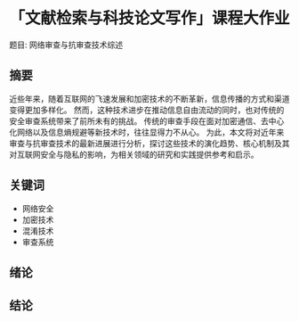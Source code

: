 # 「文献检索与科技论文写作」课程大作业

题目: 网络审查与抗审查技术综述

## 摘要

近些年来，随着互联网的飞速发展和加密技术的不断革新，信息传播的方式和渠道变得更加多样化。
然而，这种技术进步在推动信息自由流动的同时，也对传统的安全审查系统带来了前所未有的挑战。
传统的审查手段在面对加密通信、去中心化网络以及信息熵规避等新技术时，往往显得力不从心。
为此，本文将对近年来审查与抗审查技术的最新进展进行分析，探讨这些技术的演化趋势、核心机制及其对互联网安全与隐私的影响，为相关领域的研究和实践提供参考和启示。

## 关键词

- 网络安全
- 加密技术
- 混淆技术
- 审查系统

## 绪论



## 结论

[^1]: Wu M, Sippe J, Sivakumar D, et al. How the Great Firewall of China detects and blocks fully encrypted traffic[C]//32nd USENIX Security Symposium (USENIX Security 23). 2023: 2653-2670.
[^2]: Xue D, Kallitsis M, Houmansadr A, et al. Fingerprinting Obfuscated Proxy Traffic with Encapsulated {TLS} Handshakes[C]//33rd USENIX Security Symposium (USENIX Security 24). 2024: 2689-2706.
[^3]: Hoang N P, Dalek J, Crete-Nishihata M, et al. {GFWeb}: Measuring the Great Firewall's Web Censorship at Scale[C]//33rd USENIX Security Symposium (USENIX Security 24). 2024: 2617-2633.
[^4]: Wedwards E. Bleeding Wall: A Hematologic Examination on the Great Firewall[J]. Free and Open Communications on the Internet, 2024.
[^5]: Alice, Bob, Carol, et al. How china detects and blocks shadowsocks[C]//Proceedings of the ACM Internet Measurement Conference. 2020: 111-124.
